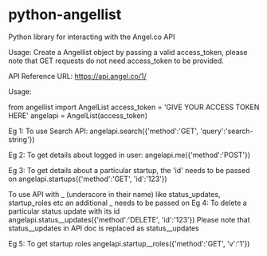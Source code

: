 python-angellist
================

Python library for interacting with the Angel.co API

Usage: Create a Angellist object by passing a valid access_token, please note that GET requests do not need access_token to be provided.

API Reference URL: https://api.angel.co/1/

Usage:

from angellist import AngelList 
access_token = 'GIVE YOUR ACCESS TOKEN HERE'
angelapi = AngelList(access_token)

Eg 1: To use Search API:
angelapi.search({'method':'GET', 'query':'search-string'})

Eg 2: To get details about logged in user:
angelapi.me({'method':'POST'})

Eg 3: To get details about a particular startup, the 'id' needs to be passed on
angelapi.startups({'method':'GET', 'id':'123'})

To use API with _ (underscore in their name) like status_updates, startup_roles etc an additional _ needs to be passed on
Eg 4: To delete a particular status update with its id
angelapi.status__updates({'method':'DELETE', 'id':'123'})
Please note that status__updates in API doc is replaced as status__updates

Eg 5: To get startup roles
angelapi.startup__roles({'method':'GET', 'v':'1'})
